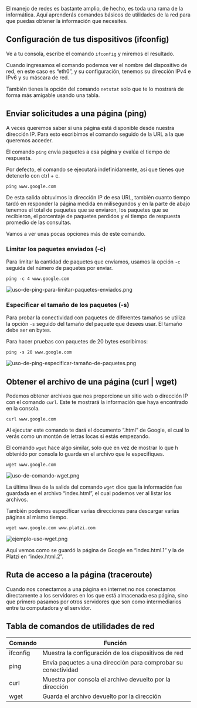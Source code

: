 El manejo de redes es bastante amplio, de hecho, es toda una rama de la informática. Aquí aprenderás comandos básicos de utilidades de la red para que puedas obtener la información que necesites.

## Configuración de tus dispositivos (ifconfig)

Ve a tu consola, escribe el comando `ifconfig` y miremos el resultado.

Cuando ingresamos el comando podemos ver el nombre del dispositivo de red, en este caso es “eth0”, y su configuración, tenemos su dirección IPv4 e IPv6 y su máscara de red.

También tienes la opción del comando `netstat` solo que te lo mostrará de forma más amigable usando una tabla.

## Enviar solicitudes a una página (ping)

A veces queremos saber si una página está disponible desde nuestra dirección IP. Para esto escribimos el comando seguido de la URL a la que queremos acceder.

El comando `ping` envía paquetes a esa página y evalúa el tiempo de respuesta.

Por defecto, el comando se ejecutará indefinidamente, así que tienes que detenerlo con ctrl + c.

``` shell
ping www.google.com
```

De esta salida obtuvimos la dirección IP de esa URL, también cuanto tiempo tardó en responder la página medida en milisegundos y en la parte de abajo tenemos el total de paquetes que se enviaron, los paquetes que se recibieron, el porcentaje de paquetes perdidos y el tiempo de respuesta promedio de las consultas.

Vamos a ver unas pocas opciones más de este comando.

### Limitar los paquetes enviados (-c)

Para limitar la cantidad de paquetes que enviamos, usamos la opción `-c` seguida del número de paquetes por enviar.

``` shell
ping -c 4 www.google.com
```

![uso-de-ping-para-limitar-paquetes-enviados.png](https://cdn.document360.io/da52b302-22aa-4a71-9908-ba18e68ffee7/Images/Documentation/image%28162%29.png)

### Especificar el tamaño de los paquetes (-s)

Para probar la conectividad con paquetes de diferentes tamaños se utiliza la opción `-s` seguido del tamaño del paquete que desees usar. El tamaño debe ser en bytes.

Para hacer pruebas con paquetes de 20 bytes escribimos:

``` shell
ping -s 20 www.google.com
```

![uso-de-ping-especificar-tamaño-de-paquetes.png](https://cdn.document360.io/da52b302-22aa-4a71-9908-ba18e68ffee7/Images/Documentation/image%28163%29.png)

## Obtener el archivo de una página (curl | wget)

Podemos obtener archivos que nos proporcione un sitio web o dirección IP con el comando `curl`. Este te mostrará la información que haya encontrado en la consola.

``` shell
curl www.google.com
```

Al ejecutar este comando te dará el documento “.html” de Google, el cual lo verás como un montón de letras locas si estás empezando.

El comando `wget` hace algo similar, solo que en vez de mostrar lo que h obtenido por consola lo guarda en el archivo que le especifiques.

``` shell
wget www.google.com
```

![uso-de-comando-wget.png](https://cdn.document360.io/da52b302-22aa-4a71-9908-ba18e68ffee7/Images/Documentation/image%28164%29.png)

La última línea de la salida del comando `wget` dice que la información fue guardada en el archivo “index.html”, el cual podemos ver al listar los archivos.

También podemos específicar varias direcciones para descargar varias páginas al mismo tiempo.

``` shell
wget www.google.com www.platzi.com
```

![ejemplo-uso-wget.png](https://cdn.document360.io/da52b302-22aa-4a71-9908-ba18e68ffee7/Images/Documentation/image%28165%29.png)

Aquí vemos como se guardó la página de Google en “index.html.1” y la de Platzi en “index.html.2”.

## Ruta de acceso a la página (traceroute)

Cuando nos conectamos a una página en internet no nos conectamos directamente a los servidores en los que está almacenada esa página, sino que primero pasamos por otros servidores que son como intermediarios entre tu computadora y el servidor.


## Tabla de comandos de utilidades de red

|Comando|Función|
|------------|-------|
|ifconfig|Muestra la configuración de los dispositivos de red|
|ping|Envía paquetes a una dirección para comprobar su conectividad|
|curl|Muestra por consola el archivo devuelto por la dirección|
|wget|Guarda el archivo devuelto por la dirección|
